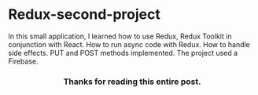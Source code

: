 # Redux-second-project

In this small application, I learned how to use Redux, Redux Toolkit in conjunction with React. How to run async code with Redux.
How to handle side effects. 
PUT and POST methods implemented.
The project used a Firebase. 

<h3 align="center">Thanks for reading this entire post.<h3>
